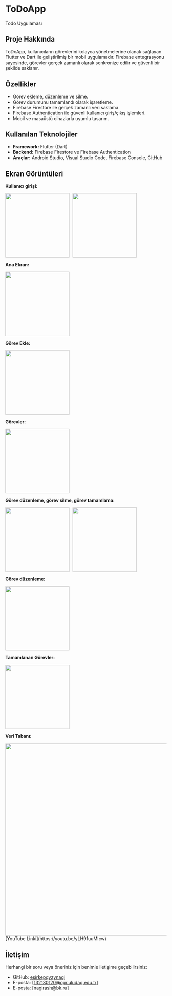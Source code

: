 # ToDoApp
 Todo Uygulaması

## Proje Hakkında
ToDoApp, kullanıcıların görevlerini kolayca yönetmelerine olanak sağlayan Flutter ve Dart ile geliştirilmiş bir mobil uygulamadır. Firebase entegrasyonu sayesinde, görevler gerçek zamanlı olarak senkronize edilir ve güvenli bir şekilde saklanır.

## Özellikler
- Görev ekleme, düzenleme ve silme.
- Görev durumunu tamamlandı olarak işaretleme.
- Firebase Firestore ile gerçek zamanlı veri saklama.
- Firebase Authentication ile güvenli kullanıcı giriş/çıkış işlemleri.
- Mobil ve masaüstü cihazlarla uyumlu tasarım.

## Kullanılan Teknolojiler
- **Framework:** Flutter (Dart)
- **Backend:** Firebase Firestore ve Firebase Authentication
- **Araçlar:** Android Studio, Visual Studio Code, Firebase Console, GitHub

## Ekran Görüntüleri
**Kullanıcı girişi:**

<div style="display: flex; gap: 10px;">
  <img src="todoscreen/Giris-yap.png"  width="200">
  <img src="todoscreen/hesap-olustur.png"  width="200">
</div>


**Ana Ekran:**

<img src="todoscreen/ana-ekran.png"  width="200">

**Görev Ekle:**

<img src="todoscreen/addtask.png"  width="200">

**Görevler:**

<img src="todoscreen/tasks.png"  width="200">

  **Görev düzenleme, görev silme, görev tamamlama:**

<div style="display: flex; gap: 10px;">
  <img src="todoscreen/duzenle-sil.png"  width="200">
  <img src="todoscreen/tamamla.png"  width="200">
 
</div>

**Görev düzenleme:**

  <img src="todoscreen/duzenle.png"  width="200">

**Tamamlanan Görevler:**

  <img src="todoscreen/tamamlanan.png"  width="200">

 **Veri Tabanı:**

  <img src="todoscreen/firebase.png"  width="600"> 
[YouTube Linki](https://youtu.be/yLH91uuMIcw)

## İletişim
Herhangi bir soru veya öneriniz için benimle iletişime geçebilirsiniz:
- GitHub: [esirkepqyzynagi](https://github.com/esirkepqyzynagi)
- E-posta: [132130120@ogr.uludag.edu.tr]
- E-posta: [nagirash@bk.ru]


